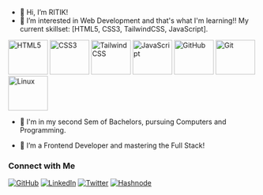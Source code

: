 - 👋 Hi, I’m RITIK!
- 👀 I’m interested in Web Development and that's what I'm learning!! My current skillset: [HTML5, CSS3, TailwindCSS, JavaScript].

<div>
    <img src="https://img.shields.io/badge/-HTML-E34F26?style=for-the-badge&logo=html5&logoColor=white" alt="HTML5" width="80" height="70">
    <img src="https://img.shields.io/badge/-CSS-1572B6?style=for-the-badge&logo=css3&logoColor=white" alt="CSS3" width="80" height="70">
    <img src="https://img.shields.io/badge/-Tailwind_CSS-38B2AC?style=for-the-badge&logo=tailwind-css&logoColor=white" alt="TailwindCSS" width="80" height="70">
          <img src="https://camo.githubusercontent.com/0418a2bf25601cc5d8fae74f654b10d5734360ff2b1bb3b2fea4bb086baf5586/68747470733a2f2f74656368737461636b2d67656e657261746f722e76657263656c2e6170702f6a732d69636f6e2e737667" alt="JavaScript" width="80" height="70">
      <img src="https://camo.githubusercontent.com/19cf1f6246a55a20a2fc585c1517827a55ab59b18a5306974f54a5b6f4e35fc9/68747470733a2f2f74656368737461636b2d67656e657261746f722e76657263656c2e6170702f6769746875622d69636f6e2e737667" alt="GitHub" width="80" height="70">
    <img src="https://img.shields.io/badge/-Git-F05032?style=for-the-badge&logo=git&logoColor=white" alt="Git" width="80" height="70">
    <img src="https://img.shields.io/badge/-Linux-000000?style=for-the-badge&logo=linux&logoColor=white" alt="Linux" width="80" height="70">
  </div>
  
- 🌱 I'm in my second Sem of Bachelors, pursuing Computers and Programming. 

- 🚀 I’m a Frontend Developer and mastering the Full Stack!

### Connect with Me

[![GitHub](https://img.shields.io/badge/-GitHub-181717?style=for-the-badge&logo=github&logoColor=white)](https://github.com/RITIK-coder-1)
[![LinkedIn](https://img.shields.io/badge/-LinkedIn-0077B5?style=for-the-badge&logo=linkedin&logoColor=white)](https://www.linkedin.com/in/ritik-mahapatra)
[![Twitter](https://img.shields.io/badge/-Twitter-1DA1F2?style=for-the-badge&logo=twitter&logoColor=white)](https://twitter.com/@_R_T_K__)
[![Hashnode](https://img.shields.io/badge/Hashnode-%23FFA500?style=for-the-badge&logo=hashnode&logoColor=white)](https://hashnode.com/@Ritik111)
